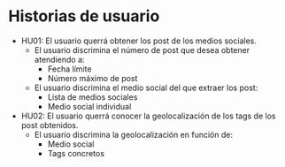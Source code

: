 # Historias de usuario

* HU01: El usuario querrá obtener los post de los medios sociales.
  * El usuario discrimina el número de post que desea obtener atendiendo a:
    * Fecha límite
    * Número máximo de post
  * El usuario discrimina el medio social del que extraer los post:
    * Lista de medios sociales
    * Medio social individual
* HU02: El usuario querrá  conocer la geolocalización de los tags de los post obtenidos.
  * El usuario discrimina la geolocalización en función de:
    * Medio social
    * Tags concretos
